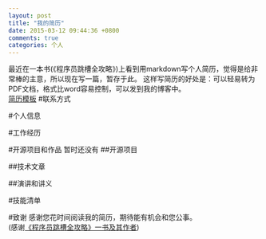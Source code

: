 ```yaml
---
layout: post
title: "我的简历"
date: 2015-03-12 09:44:36 +0800
comments: true
categories: 个人
---  
```


最近在一本书(《程序员跳槽全攻略》)上看到用markdown写个人简历，觉得是给非常棒的主意，所以现在写一篇，暂存于此。
这样写简历的好处是：可以轻易转为PDF文档，格式比word容易控制，可以发到我的博客中。  
[简历模板](https://github.com/geekcompany/DeerResume)
#联系方式


#个人信息



#工作经历


#开源项目和作品
暂时还没有
##开源项目

##技术文章

##演讲和讲义

#技能清单

#致谢
感谢您花时间阅读我的简历，期待能有机会和您公事。  
(感谢[《程序员跳槽全攻略》一书及其作者](http://www.duokan.com/book/80213))  
